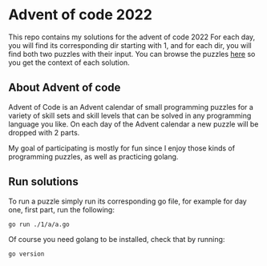 # Advent of code 2022

This repo contains my solutions for the advent of code 2022
For each day, you will find its corresponding dir starting with 1, and for each dir, you will find both two puzzles with their input.
You can browse the puzzles [here](https://adventofcode.com/) so you get the context of each solution.

## About Advent of code

Advent of Code is an Advent calendar of small programming puzzles for a variety of skill sets and skill levels that can be solved in any programming language you like.
On each day of the Advent calendar a new puzzle will be dropped with 2 parts.

My goal of participating is mostly for fun since I enjoy those kinds of programming puzzles, as well as practicing golang.

## Run solutions

To run a puzzle simply run its corresponding go file, for example for day one, first part, run the following:

```console
go run ./1/a/a.go
```

Of course you need golang to be installed, check that by running:

```console
go version
```
